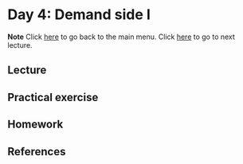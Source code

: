<!-- +++
title = "Day 4"
hascode = true
date = Date(2021, 9, 9)
+++-->

# Day 4: Demand side I
**Note**
Click [here](/) to go back to the main menu. Click [here](/menu5) to go to next lecture.

<!-- \toc -->

## Lecture

## Practical exercise

## Homework

## References
